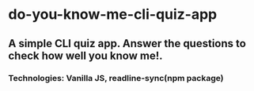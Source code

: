 # do-you-know-me-cli-quiz-app

## A simple CLI quiz app. Answer the questions to check how well you know me!. 
### Technologies: Vanilla JS, readline-sync(npm package)
